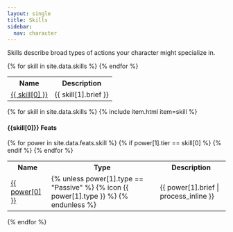 ```yaml
---
layout: single
title: Skills
sidebar:
  nav: character
---
```


Skills describe broad types of actions your character might specialize in.

<table>
  <tr>
    <th>Name</th>
    <th>Description</th>
  </tr>
{% for skill in site.data.skills %}
  <tr>
    <td>
      <a href="#{{ skill[0] | slugify }}">{{ skill[0] }}</a>
    </td>
    <td>{{ skill[1].brief }}</td>
  </tr>
{% endfor %}
</table>

{% for skill in site.data.skills %}
  {% include item.html item=skill %}
  
  <h4>{{skill[0]}} Feats</h4>
  <table>
    <tr>
      <th>Name</th>
      <th>Type</th>
      <th>Description</th>
    </tr>
    {% for power in site.data.feats.skill %}
      {% if power[1].tier == skill[0] %}
        <tr>
          <td>
            <a href="feats-combat.html#{{ power[0] | slugify }}">{{ power[0] }}</a>
          </td>
          <td>
            {% unless power[1].type == "Passive" %}
              {% icon {{ power[1].type }} %}
            {% endunless %}
          </td>
          <td>{{ power[1].brief | process_inline }}</td>
        </tr>
      {% endif %}
    {% endfor %}
  </table>
{% endfor %}